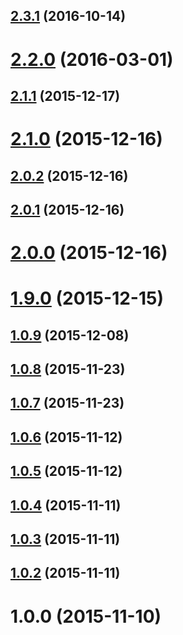 <a name="2.3.1"></a>
## [2.3.1](https://github.com/hypery2k/gulp-galenframework/compare/v2.3.0...v2.3.1) (2016-10-14)



<a name="2.2.0"></a>
# [2.2.0](https://github.com/hypery2k/gulp-galenframework/compare/v2.1.1...v2.2.0) (2016-03-01)



<a name="2.1.1"></a>
## [2.1.1](https://github.com/hypery2k/gulp-galenframework/compare/v2.1.0...v2.1.1) (2015-12-17)



<a name="2.1.0"></a>
# [2.1.0](https://github.com/hypery2k/gulp-galenframework/compare/v2.0.2...v2.1.0) (2015-12-16)



<a name="2.0.2"></a>
## [2.0.2](https://github.com/hypery2k/gulp-galenframework/compare/v2.0.1...v2.0.2) (2015-12-16)



<a name="2.0.1"></a>
## [2.0.1](https://github.com/hypery2k/gulp-galenframework/compare/v2.0.0...v2.0.1) (2015-12-16)



<a name="2.0.0"></a>
# [2.0.0](https://github.com/hypery2k/gulp-galenframework/compare/v1.9.0...v2.0.0) (2015-12-16)



<a name="1.9.0"></a>
# [1.9.0](https://github.com/hypery2k/gulp-galenframework/compare/v1.0.9...v1.9.0) (2015-12-15)



<a name="1.0.9"></a>
## [1.0.9](https://github.com/hypery2k/gulp-galenframework/compare/v1.0.8...v1.0.9) (2015-12-08)



<a name="1.0.8"></a>
## [1.0.8](https://github.com/hypery2k/gulp-galenframework/compare/v1.0.7...v1.0.8) (2015-11-23)



<a name="1.0.7"></a>
## [1.0.7](https://github.com/hypery2k/gulp-galenframework/compare/v1.0.6...v1.0.7) (2015-11-23)



<a name="1.0.6"></a>
## [1.0.6](https://github.com/hypery2k/gulp-galenframework/compare/v1.0.5...v1.0.6) (2015-11-12)



<a name="1.0.5"></a>
## [1.0.5](https://github.com/hypery2k/gulp-galenframework/compare/v1.0.4...v1.0.5) (2015-11-12)



<a name="1.0.4"></a>
## [1.0.4](https://github.com/hypery2k/gulp-galenframework/compare/v1.0.3...v1.0.4) (2015-11-11)



<a name="1.0.3"></a>
## [1.0.3](https://github.com/hypery2k/gulp-galenframework/compare/v1.0.2...v1.0.3) (2015-11-11)



<a name="1.0.2"></a>
## [1.0.2](https://github.com/hypery2k/gulp-galenframework/compare/v1.0.0...v1.0.2) (2015-11-11)



<a name="1.0.0"></a>
# 1.0.0 (2015-11-10)



